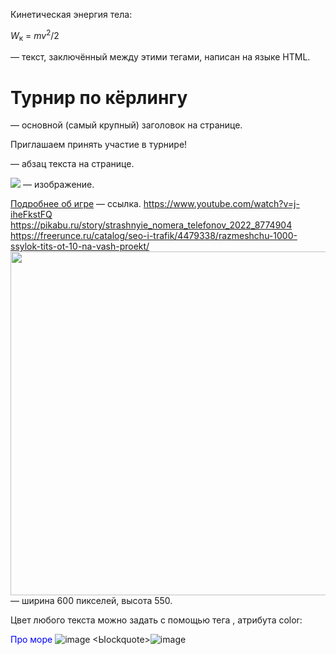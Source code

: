 <p>Кинетическая энергия тела:</p>
<p><var>W</var><sub>к</sub> = <var>m</var><var>v</var><sup>2</sup>/2</p>
<html></html> — текст, заключённый между этими тегами, написан на языке HTML.

<h1>Турнир по кёрлингу</h1> — основной (самый крупный) заголовок на странице.

<p>Приглашаем принять участие в турнире!</p> — абзац текста на странице.

<img src="/uploads/2020/09/curling-769673_640_0_1601463922.jpg"/> — изображение.

<a href="http://ru.sport-wiki.org/vidy-sporta/kyorling/">Подробнее об игре</a> — ссылка.
<meta>https://www.youtube.com/watch?v=j-iheFkstFQ
<meta>https://pikabu.ru/story/strashnyie_nomera_telefonov_2022_8774904
<meta>https://freerunce.ru/catalog/seo-i-trafik/4479338/razmeshchu-1000-ssylok-tits-ot-10-na-vash-proekt/
<img src="/uploads/2020/09/curling-769673_640_0_1601463922.jpg" width="600px" height="550px/"> — ширина 600 пикселей, высота 550.

Цвет любого текста можно задать с помощью тега <font>, атрибута color:

<font color="blue">Про море</font>
![image](https://github.com/kengo6090/kengo6090/assets/152714314/87f2423a-03b6-45eb-89af-6aaf067ad328)
<Ыockquote>![image](https://github.com/kengo6090/kengo6090/assets/152714314/d37c6d6e-7b9f-4f1b-87a4-b1f12f04dfc0)
